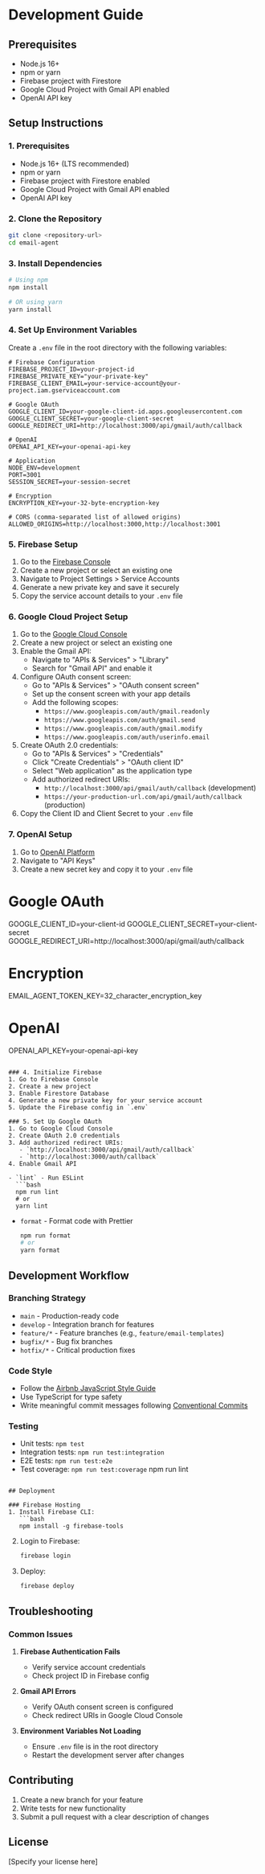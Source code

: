 # Development Guide

## Prerequisites
- Node.js 16+
- npm or yarn
- Firebase project with Firestore
- Google Cloud Project with Gmail API enabled
- OpenAI API key

## Setup Instructions

### 1. Prerequisites
- Node.js 16+ (LTS recommended)
- npm or yarn
- Firebase project with Firestore enabled
- Google Cloud Project with Gmail API enabled
- OpenAI API key

### 2. Clone the Repository
```bash
git clone <repository-url>
cd email-agent
```

### 3. Install Dependencies
```bash
# Using npm
npm install

# OR using yarn
yarn install
```

### 4. Set Up Environment Variables
Create a `.env` file in the root directory with the following variables:

```env
# Firebase Configuration
FIREBASE_PROJECT_ID=your-project-id
FIREBASE_PRIVATE_KEY="your-private-key"
FIREBASE_CLIENT_EMAIL=your-service-account@your-project.iam.gserviceaccount.com

# Google OAuth
GOOGLE_CLIENT_ID=your-google-client-id.apps.googleusercontent.com
GOOGLE_CLIENT_SECRET=your-google-client-secret
GOOGLE_REDIRECT_URI=http://localhost:3000/api/gmail/auth/callback

# OpenAI
OPENAI_API_KEY=your-openai-api-key

# Application
NODE_ENV=development
PORT=3001
SESSION_SECRET=your-session-secret

# Encryption
ENCRYPTION_KEY=your-32-byte-encryption-key

# CORS (comma-separated list of allowed origins)
ALLOWED_ORIGINS=http://localhost:3000,http://localhost:3001
```

### 5. Firebase Setup
1. Go to the [Firebase Console](https://console.firebase.google.com/)
2. Create a new project or select an existing one
3. Navigate to Project Settings > Service Accounts
4. Generate a new private key and save it securely
5. Copy the service account details to your `.env` file

### 6. Google Cloud Project Setup
1. Go to the [Google Cloud Console](https://console.cloud.google.com/)
2. Create a new project or select an existing one
3. Enable the Gmail API:
   - Navigate to "APIs & Services" > "Library"
   - Search for "Gmail API" and enable it
4. Configure OAuth consent screen:
   - Go to "APIs & Services" > "OAuth consent screen"
   - Set up the consent screen with your app details
   - Add the following scopes:
     - `https://www.googleapis.com/auth/gmail.readonly`
     - `https://www.googleapis.com/auth/gmail.send`
     - `https://www.googleapis.com/auth/gmail.modify`
     - `https://www.googleapis.com/auth/userinfo.email`
5. Create OAuth 2.0 credentials:
   - Go to "APIs & Services" > "Credentials"
   - Click "Create Credentials" > "OAuth client ID"
   - Select "Web application" as the application type
   - Add authorized redirect URIs:
     - `http://localhost:3000/api/gmail/auth/callback` (development)
     - `https://your-production-url.com/api/gmail/auth/callback` (production)
6. Copy the Client ID and Client Secret to your `.env` file

### 7. OpenAI Setup
1. Go to [OpenAI Platform](https://platform.openai.com/)
2. Navigate to "API Keys"
3. Create a new secret key and copy it to your `.env` file

# Google OAuth
GOOGLE_CLIENT_ID=your-client-id
GOOGLE_CLIENT_SECRET=your-client-secret
GOOGLE_REDIRECT_URI=http://localhost:3000/api/gmail/auth/callback

# Encryption
EMAIL_AGENT_TOKEN_KEY=32_character_encryption_key

# OpenAI
OPENAI_API_KEY=your-openai-api-key
```

### 4. Initialize Firebase
1. Go to Firebase Console
2. Create a new project
3. Enable Firestore Database
4. Generate a new private key for your service account
5. Update the Firebase config in `.env`

### 5. Set Up Google OAuth
1. Go to Google Cloud Console
2. Create OAuth 2.0 credentials
3. Add authorized redirect URIs:
   - `http://localhost:3000/api/gmail/auth/callback`
   - `http://localhost:3000/auth/callback`
4. Enable Gmail API

- `lint` - Run ESLint
  ```bash
  npm run lint
  # or
  yarn lint
  ```

- `format` - Format code with Prettier
  ```bash
  npm run format
  # or
  yarn format
  ```

## Development Workflow

### Branching Strategy
- `main` - Production-ready code
- `develop` - Integration branch for features
- `feature/*` - Feature branches (e.g., `feature/email-templates`)
- `bugfix/*` - Bug fix branches
- `hotfix/*` - Critical production fixes

### Code Style
- Follow the [Airbnb JavaScript Style Guide](https://github.com/airbnb/javascript)
- Use TypeScript for type safety
- Write meaningful commit messages following [Conventional Commits](https://www.conventionalcommits.org/)

### Testing
- Unit tests: `npm test`
- Integration tests: `npm run test:integration`
- E2E tests: `npm run test:e2e`
- Test coverage: `npm run test:coverage`
npm run lint
```

## Deployment

### Firebase Hosting
1. Install Firebase CLI:
   ```bash
   npm install -g firebase-tools
   ```
2. Login to Firebase:
   ```bash
   firebase login
   ```
3. Deploy:
   ```bash
   firebase deploy
   ```

## Troubleshooting

### Common Issues
1. **Firebase Authentication Fails**
   - Verify service account credentials
   - Check project ID in Firebase config

2. **Gmail API Errors**
   - Verify OAuth consent screen is configured
   - Check redirect URIs in Google Cloud Console

3. **Environment Variables Not Loading**
   - Ensure `.env` file is in the root directory
   - Restart the development server after changes

## Contributing
1. Create a new branch for your feature
2. Write tests for new functionality
3. Submit a pull request with a clear description of changes

## License
[Specify your license here]
